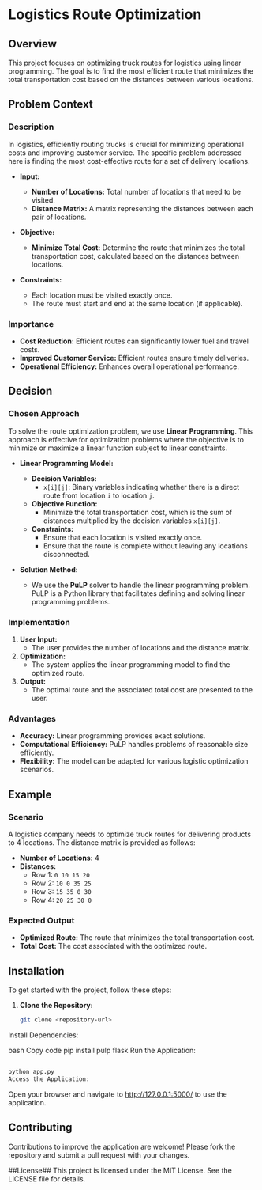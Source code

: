 # Logistics Route Optimization

## Overview

This project focuses on optimizing truck routes for logistics using linear programming. The goal is to find the most efficient route that minimizes the total transportation cost based on the distances between various locations.

## Problem Context

### Description

In logistics, efficiently routing trucks is crucial for minimizing operational costs and improving customer service. The specific problem addressed here is finding the most cost-effective route for a set of delivery locations.

- **Input:**
  - **Number of Locations:** Total number of locations that need to be visited.
  - **Distance Matrix:** A matrix representing the distances between each pair of locations.

- **Objective:**
  - **Minimize Total Cost:** Determine the route that minimizes the total transportation cost, calculated based on the distances between locations.

- **Constraints:**
  - Each location must be visited exactly once.
  - The route must start and end at the same location (if applicable).

### Importance

- **Cost Reduction:** Efficient routes can significantly lower fuel and travel costs.
- **Improved Customer Service:** Efficient routes ensure timely deliveries.
- **Operational Efficiency:** Enhances overall operational performance.

## Decision

### Chosen Approach

To solve the route optimization problem, we use **Linear Programming**. This approach is effective for optimization problems where the objective is to minimize or maximize a linear function subject to linear constraints.

- **Linear Programming Model:**
  - **Decision Variables:** 
    - `x[i][j]`: Binary variables indicating whether there is a direct route from location `i` to location `j`.
  - **Objective Function:**
    - Minimize the total transportation cost, which is the sum of distances multiplied by the decision variables `x[i][j]`.
  - **Constraints:**
    - Ensure that each location is visited exactly once.
    - Ensure that the route is complete without leaving any locations disconnected.

- **Solution Method:**
  - We use the **PuLP** solver to handle the linear programming problem. PuLP is a Python library that facilitates defining and solving linear programming problems.

### Implementation

1. **User Input:**
   - The user provides the number of locations and the distance matrix.
2. **Optimization:**
   - The system applies the linear programming model to find the optimized route.
3. **Output:**
   - The optimal route and the associated total cost are presented to the user.

### Advantages

- **Accuracy:** Linear programming provides exact solutions.
- **Computational Efficiency:** PuLP handles problems of reasonable size efficiently.
- **Flexibility:** The model can be adapted for various logistic optimization scenarios.

## Example

### Scenario

A logistics company needs to optimize truck routes for delivering products to 4 locations. The distance matrix is provided as follows:

- **Number of Locations:** 4
- **Distances:**
  - Row 1: `0 10 15 20`
  - Row 2: `10 0 35 25`
  - Row 3: `15 35 0 30`
  - Row 4: `20 25 30 0`

### Expected Output

- **Optimized Route:** The route that minimizes the total transportation cost.
- **Total Cost:** The cost associated with the optimized route.

## Installation

To get started with the project, follow these steps:

1. **Clone the Repository:**

   ```bash
   git clone <repository-url>
Install Dependencies:

bash
Copy code
pip install pulp flask
Run the Application:

```bash

python app.py
Access the Application:
``` 

Open your browser and navigate to http://127.0.0.1:5000/ to use the application.

## Contributing
Contributions to improve the application are welcome! Please fork the repository and submit a pull request with your changes.

##License##
This project is licensed under the MIT License. See the LICENSE file for details.

